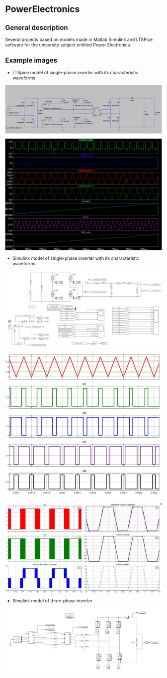 # PowerElectronics
## General description
Several projects based on models made in Matlab Simulink and LTSPice software for the university subject entitled Power Electronics. 
## Example images
- LTSpice model of single-phase inverter with its characteristic waveforms

![LTSpiceOnePhaseInverter](https://github.com/JackobPunch/PowerElectronics/blob/main/LTSPice/FullbridgePush-PullConverter/model.png)

![LTSpiceOnePhaseInverterWaveforms](https://github.com/JackobPunch/PowerElectronics/blob/main/LTSPice/FullbridgePush-PullConverter/Przebiegi.jpg)

- Simulink model of single-phase inverter with its characteristic waveforms

![SimulinkSinglePhaseInverter](https://github.com/JackobPunch/PowerElectronics/blob/main/Simulink/OnePhaseInverters/model3.png)

![SimulinkSinglePhaseInverterWaveforms1](https://github.com/JackobPunch/PowerElectronics/blob/main/Simulink/OnePhaseInverters/PrzebiegiModel3.jpg)

![SimulinkSinglePhaseInverterWaveforms2](https://github.com/JackobPunch/PowerElectronics/blob/main/Simulink/OnePhaseInverters/PrzebiegiModel3_2.jpg)

- Simulink model of three-phase inverter

![SimulinkThreePhaseInverter](https://github.com/JackobPunch/PowerElectronics/blob/main/Simulink/ThreePhaseInverter/image.jpg)
